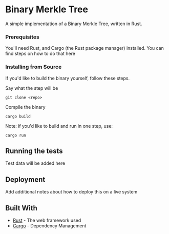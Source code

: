 # Binary Merkle Tree 

A simple implementation of a Binary Merkle Tree, written in Rust.


### Prerequisites

You'll need Rust, and Cargo (the Rust package manager) installed. You can find steps on how to do that here <add link>

### Installing from Source

If you'd like to build the binary yourself, follow these steps. 

Say what the step will be

```
git clone <repo>
```

Compile the binary 

```
cargo build 
```

Note: if you'd like to build and run in one step, use:

```
cargo run
```


## Running the tests

Test data will be added here


## Deployment

Add additional notes about how to deploy this on a live system

## Built With

* [Rust](https://www.rust-lang.org/) - The web framework used
* [Cargo](https://doc.rust-lang.org/cargo/getting-started/first-steps.html) - Dependency Management
